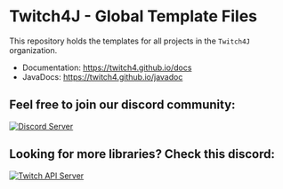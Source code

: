 # Twitch4J - Global Template Files

This repository holds the templates for all projects in the `Twitch4J` organization.

- Documentation: https://twitch4.github.io/docs
- JavaDocs: https://twitch4.github.io/javadoc

## Feel free to join our discord community:

[![Discord Server](https://discordapp.com/api/guilds/143001431388061696/embed.png?style=banner2)](https://discord.gg/FQ5vgW3)

## Looking for more libraries? Check this discord:

[![Twitch API Server](https://discordapp.com/api/guilds/325552783787032576/embed.png?style=banner2)](https://discord.gg/8NXaEyV)
